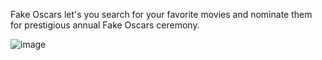 Fake Oscars let's you search for your favorite movies and nominate them for prestigious annual Fake Oscars ceremony. 

![image](https://user-images.githubusercontent.com/20918933/126865404-ac069f5d-4ef3-4a48-a5af-e3668f287685.png)
